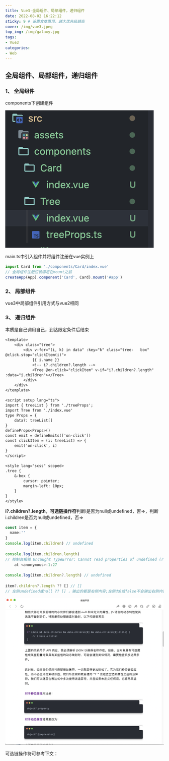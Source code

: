 ```yaml
---
title: Vue3-全局组件、局部组件，递归组件
date: 2022-08-02 16:22:12
sticky: 9 # 设置文章置顶，越大优先级越高
cover: /img/vue3.jpeg
top_img: /img/galaxy.jpg
tags:
- Vue3
categories:
- Web
---
```


## 全局组件、局部组件，递归组件

### 1、 全局组件

components下创建组件

![](Vue3-全局组件、局部组件，递归组件/quanju.png)

main.ts中引入组件并将组件注册在vue实例上

```ts
import Card from './components/Card/index.vue'
// 全局组件注册应该绑定在mount之前
createApp(App).component('Card', Card).mount('#app')
```

### 2、 局部组件

vue3中局部组件引用方式与vue2相同

### 3、 递归组件

本质是自己调用自己，到达限定条件后结束

```vue
<template>
    <div class="tree">
        <div v-for="(i, k) in data" :key="k" class="tree-	box" @click.stop="clickItem(i)">
            {{ i.name }}
            <!-- i?.children?.length -->
            <Tree @on-click="clickItem" v-if="i?.children?.length" :data="i.children"></Tree>
        </div>
    </div>
</template>

<script setup lang="ts">
import { treeList } from './treeProps';
import Tree from './index.vue'
type Props = {
    data?: treeList[]
}
defineProps<Props>()
const emit = defineEmits(['on-click'])
const clickItem = (i: treeList) => {
    emit('on-click', i)
}
</script>

<style lang="scss" scoped>
.tree {
    &-box {
        cursor: pointer;
        margin-left: 10px;
    }
}
</style>
```

**i?.children?.length**，**可选链操作符**判断i是否为null或undefined，否=>，判断i.children是否为null或undefined，否=>

```ts
const item = {
  name:''
}
console.log(item.children) // undefined

console.log(item.children.length) 
// 控制台报错 Uncaught TypeError: Cannot read properties of undefined (reading 'length')
    at <anonymous>:1:27

console.log(item.children?.length) // undefined

item?.children?.length ?? [] // []
// 左侧undefined或null ?? [] ，输出的都是右侧内容;左侧为0或false不会输出右侧内容
```

![](Vue3-全局组件、局部组件，递归组件/运算符.png)

可选链操作符可参考下文：

[https://developer.mozilla.org/zh-CN/docs/Web/JavaScript/Reference/Operators/Optional_chaining]: 
[https://mp.weixin.qq.com/s/LUvuYpOmr4AFSQSsKWPzFQ]: 
